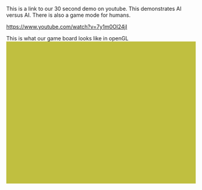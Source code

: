 This is a link to our 30 second demo on youtube. This demonstrates AI versus AI. There is also a game mode for humans. 

https://www.youtube.com/watch?v=7y1m0Ol24jI

This is what our game board looks like in openGL 
![](color_2_triangles.jpg)
